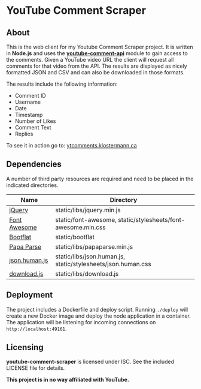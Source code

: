 YouTube Comment Scraper
=======================

## About
This is the web client for my Youtube Comment Scraper project. It is written in **Node.js** and uses the [**youtube-comment-api**](https://github.com/philbot9/youtube-comment-api) module to gain access to the comments.
Given a YouTube video URL the client will request all comments for that video from the API. The results are displayed as nicely formatted JSON and CSV and can also be downloaded in those formats.

The results include the following information:

* Comment ID
* Username
* Date
* Timestamp
* Number of Likes
* Comment Text
* Replies

To see it in action go to: [ytcomments.klostermann.ca](http://ytcomments.klostermann.ca)

## Dependencies
A number of third party resources are required and need to be placed in the indicated directories.

| Name | Directory |
|------|-----------|
| [jQuery](https://jquery.com/) | static/libs/jquery.min.js |
| [Font Awesome](http://fontawesome.io/) | static/font-awesome, static/stylesheets/font-awesome.min.css |
| [Bootflat](http://bootflat.github.io/) | static/bootflat |
| [Papa Parse](http://papaparse.com/) | static/libs/papaparse.min.js |
| [json.human.js](https://github.com/marianoguerra/json.human.js) | static/libs/json.human.js, static/stylesheets/json.human.css |
| [download.js](http://danml.com/#/download.html) | static/libs/download.js |

## Deployment
The project includes a Dockerfile and deploy script. Running `./deploy` will create a new Docker image and deploy the node application in a container. The application will be listening for incoming connections on `http://localhost:49161`.


## Licensing
**youtube-comment-scraper** is licensed under ISC. See the included LICENSE file for details.

**This project is in no way affiliated with YouTube.**
